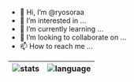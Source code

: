 - 👋 Hi, I’m @ryosoraa
- 👀 I’m interested in ...
- 🌱 I’m currently learning ...
- 💞️ I’m looking to collaborate on ...
- 📫 How to reach me ...

| ![stats](https://github-readme-stats.vercel.app/api?username=ryosoraa&show_icons=true&theme=blue-green) | ![language](https://github-readme-stats.vercel.app/api/top-langs/?username=romysaputrasihananda&layout=compact&theme=blue-green&hide=angular,blade,css,html,sass,scss,smarty,ts) |
| ------------- | ------------- |

<!---
ryosoraa/ryosoraa is a ✨ special ✨ repository because its `README.md` (this file) appears on your GitHub profile.
You can click the Preview link to take a look at your changes.
--->
